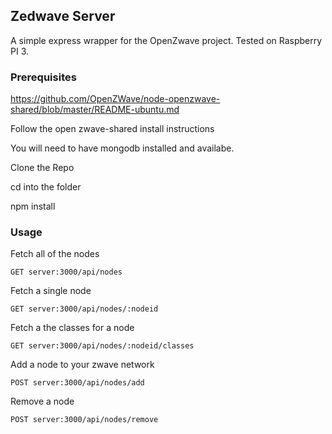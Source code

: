 ## Zedwave Server

A simple express wrapper for the OpenZwave project. Tested on Raspberry PI 3.

### Prerequisites

https://github.com/OpenZWave/node-openzwave-shared/blob/master/README-ubuntu.md

Follow the open zwave-shared install instructions


You will need to have mongodb installed and availabe.

Clone the Repo

cd into the folder

npm install

### Usage

Fetch all of the nodes

```
GET server:3000/api/nodes
```

Fetch a single node

```
GET server:3000/api/nodes/:nodeid
```

Fetch a the classes for a node

```
GET server:3000/api/nodes/:nodeid/classes
```

Add a node to your zwave network

```
POST server:3000/api/nodes/add
```

Remove a node

```
POST server:3000/api/nodes/remove
```

